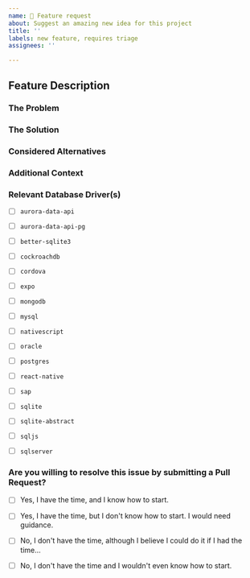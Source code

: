 ```yaml
---
name: 🌈 Feature request
about: Suggest an amazing new idea for this project
title: ''
labels: new feature, requires triage
assignees: ''

---
```


## Feature Description

### The Problem

<!--
  A clear and concise description of what the problem is, and
  why it needs to be implemented as a new feature for TypeORM.

  For example, "I'm always frustrated when ..."

  Why should this be a part of TypeORM?
-->


### The Solution

<!--
  A clear and concise description of what you want to happen.

  How can the requested feature be used to approach the problem it's supposed to solve?
-->


### Considered Alternatives

<!--
  A clear and concise description of any alternative solutions
  or features you've considered.

  If any workaround exists to the best of your knowledge, include it here.
-->


### Additional Context

<!--
  Add any other context about the feature request here.
-->


### Relevant Database Driver(s)

<!--
  Please include the relevant database drivers to your feature, if any.
-->

- [ ] `aurora-data-api`
- [ ] `aurora-data-api-pg`
- [ ] `better-sqlite3`
- [ ] `cockroachdb`
- [ ] `cordova`
- [ ] `expo`
- [ ] `mongodb`
- [ ] `mysql`
- [ ] `nativescript`
- [ ] `oracle`
- [ ] `postgres`
- [ ] `react-native`
- [ ] `sap`
- [ ] `sqlite`
- [ ] `sqlite-abstract`
- [ ] `sqljs`
- [ ] `sqlserver`


### Are you willing to resolve this issue by submitting a Pull Request?

<!--
  Remember that first-time contributors are welcome!
-->

- [ ] Yes, I have the time, and I know how to start.
- [ ] Yes, I have the time, but I don't know how to start. I would need guidance.
- [ ] No, I don't have the time, although I believe I could do it if I had the time...
- [ ] No, I don't have the time and I wouldn't even know how to start.


<!--
  Have a great day and thank you for the feature request!
-->
